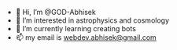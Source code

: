 - 👋 Hi, I’m @GOD-Abhisek
- 👀 I’m interested in astrophysics and cosmology
- 🌱 I’m currently learning creating bots
- 📫 my email is webdev.abhisek@gmail.com

<!---
GOD-Abhisek/GOD-Abhisek is a ✨ special ✨ repository because its `README.md` (this file) appears on your GitHub profile.
You can click the Preview link to take a look at your changes.
--->
